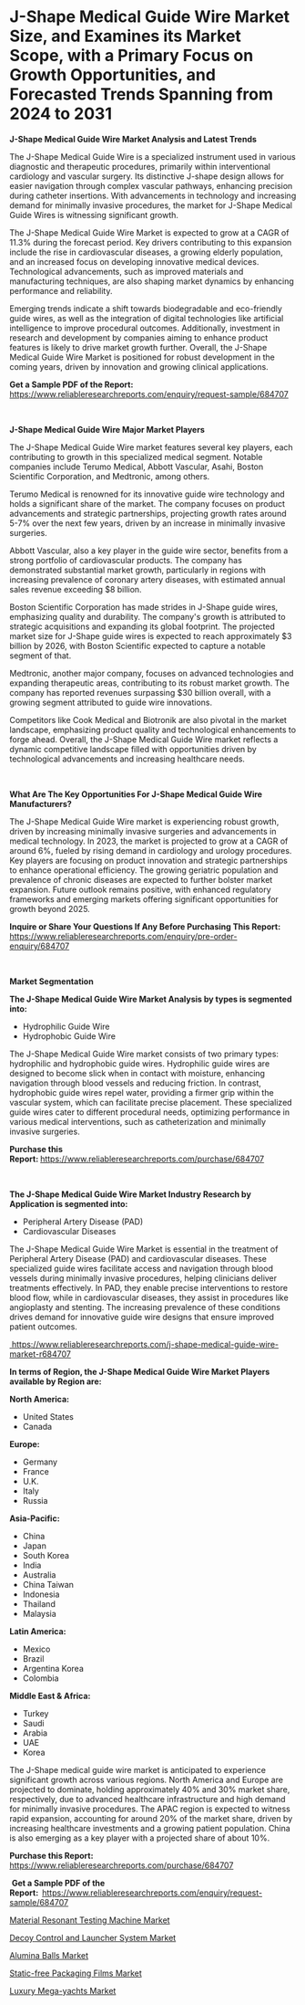 <p><h1>J-Shape Medical Guide Wire Market Size, and Examines its Market Scope, with a Primary Focus on Growth Opportunities, and Forecasted Trends Spanning from 2024 to 2031</h1></p><p><strong>J-Shape Medical Guide Wire Market Analysis and Latest Trends</strong></p>
<p><p>The J-Shape Medical Guide Wire is a specialized instrument used in various diagnostic and therapeutic procedures, primarily within interventional cardiology and vascular surgery. Its distinctive J-shape design allows for easier navigation through complex vascular pathways, enhancing precision during catheter insertions. With advancements in technology and increasing demand for minimally invasive procedures, the market for J-Shape Medical Guide Wires is witnessing significant growth.</p><p>The J-Shape Medical Guide Wire Market is expected to grow at a CAGR of 11.3% during the forecast period. Key drivers contributing to this expansion include the rise in cardiovascular diseases, a growing elderly population, and an increased focus on developing innovative medical devices. Technological advancements, such as improved materials and manufacturing techniques, are also shaping market dynamics by enhancing performance and reliability.</p><p>Emerging trends indicate a shift towards biodegradable and eco-friendly guide wires, as well as the integration of digital technologies like artificial intelligence to improve procedural outcomes. Additionally, investment in research and development by companies aiming to enhance product features is likely to drive market growth further. Overall, the J-Shape Medical Guide Wire Market is positioned for robust development in the coming years, driven by innovation and growing clinical applications.</p></p>
<p><strong>Get a Sample PDF of the Report:&nbsp;</strong> <a href="https://www.reliableresearchreports.com/enquiry/request-sample/684707?utm_campaign=31&utm_medium=2&utm_source=Github&utm_content=ia&utm_term=30102024&utm_id=j-shape-medical-guide-wire">https://www.reliableresearchreports.com/enquiry/request-sample/684707</a></p>
<p>&nbsp;</p>
<p><strong>J-Shape Medical Guide Wire Major Market Players</strong></p>
<p><p>The J-Shape Medical Guide Wire market features several key players, each contributing to growth in this specialized medical segment. Notable companies include Terumo Medical, Abbott Vascular, Asahi, Boston Scientific Corporation, and Medtronic, among others.</p><p>Terumo Medical is renowned for its innovative guide wire technology and holds a significant share of the market. The company focuses on product advancements and strategic partnerships, projecting growth rates around 5-7% over the next few years, driven by an increase in minimally invasive surgeries.</p><p>Abbott Vascular, also a key player in the guide wire sector, benefits from a strong portfolio of cardiovascular products. The company has demonstrated substantial market growth, particularly in regions with increasing prevalence of coronary artery diseases, with estimated annual sales revenue exceeding $8 billion.</p><p>Boston Scientific Corporation has made strides in J-Shape guide wires, emphasizing quality and durability. The company's growth is attributed to strategic acquisitions and expanding its global footprint. The projected market size for J-Shape guide wires is expected to reach approximately $3 billion by 2026, with Boston Scientific expected to capture a notable segment of that.</p><p>Medtronic, another major company, focuses on advanced technologies and expanding therapeutic areas, contributing to its robust market growth. The company has reported revenues surpassing $30 billion overall, with a growing segment attributed to guide wire innovations.</p><p>Competitors like Cook Medical and Biotronik are also pivotal in the market landscape, emphasizing product quality and technological enhancements to forge ahead. Overall, the J-Shape Medical Guide Wire market reflects a dynamic competitive landscape filled with opportunities driven by technological advancements and increasing healthcare needs.</p></p>
<p>&nbsp;</p>
<p><strong>What Are The Key Opportunities For J-Shape Medical Guide Wire Manufacturers?</strong></p>
<p><p>The J-Shape Medical Guide Wire market is experiencing robust growth, driven by increasing minimally invasive surgeries and advancements in medical technology. In 2023, the market is projected to grow at a CAGR of around 6%, fueled by rising demand in cardiology and urology procedures. Key players are focusing on product innovation and strategic partnerships to enhance operational efficiency. The growing geriatric population and prevalence of chronic diseases are expected to further bolster market expansion. Future outlook remains positive, with enhanced regulatory frameworks and emerging markets offering significant opportunities for growth beyond 2025.</p></p>
<p><strong>Inquire or Share Your Questions If Any Before Purchasing This Report:</strong> <a href="https://www.reliableresearchreports.com/enquiry/pre-order-enquiry/684707?utm_campaign=31&utm_medium=2&utm_source=Github&utm_content=ia&utm_term=30102024&utm_id=j-shape-medical-guide-wire">https://www.reliableresearchreports.com/enquiry/pre-order-enquiry/684707</a></p>
<p>&nbsp;</p>
<p><strong>Market Segmentation</strong></p>
<p><strong>The J-Shape Medical Guide Wire Market Analysis by types is segmented into:</strong></p>
<p><ul><li>Hydrophilic Guide Wire</li><li>Hydrophobic Guide Wire</li></ul></p>
<p><p>The J-Shape Medical Guide Wire market consists of two primary types: hydrophilic and hydrophobic guide wires. Hydrophilic guide wires are designed to become slick when in contact with moisture, enhancing navigation through blood vessels and reducing friction. In contrast, hydrophobic guide wires repel water, providing a firmer grip within the vascular system, which can facilitate precise placement. These specialized guide wires cater to different procedural needs, optimizing performance in various medical interventions, such as catheterization and minimally invasive surgeries.</p></p>
<p><strong>Purchase this Report:&nbsp;</strong><a href="https://www.reliableresearchreports.com/purchase/684707?utm_campaign=31&utm_medium=2&utm_source=Github&utm_content=ia&utm_term=30102024&utm_id=j-shape-medical-guide-wire">https://www.reliableresearchreports.com/purchase/684707</a></p>
<p>&nbsp;</p>
<p><strong>The J-Shape Medical Guide Wire Market Industry Research by Application is segmented into:</strong></p>
<p><ul><li>Peripheral Artery Disease (PAD)</li><li>Cardiovascular Diseases</li></ul></p>
<p><p>The J-Shape Medical Guide Wire Market is essential in the treatment of Peripheral Artery Disease (PAD) and cardiovascular diseases. These specialized guide wires facilitate access and navigation through blood vessels during minimally invasive procedures, helping clinicians deliver treatments effectively. In PAD, they enable precise interventions to restore blood flow, while in cardiovascular diseases, they assist in procedures like angioplasty and stenting. The increasing prevalence of these conditions drives demand for innovative guide wire designs that ensure improved patient outcomes.</p></p>
<p><a href="https://www.reliableresearchreports.com/j-shape-medical-guide-wire-market-r684707?utm_campaign=31&utm_medium=2&utm_source=Github&utm_content=ia&utm_term=30102024&utm_id=j-shape-medical-guide-wire">&nbsp;https://www.reliableresearchreports.com/j-shape-medical-guide-wire-market-r684707</a></p>
<p><strong>In terms of Region, the J-Shape Medical Guide Wire Market Players available by Region are:</strong></p>
<p>
    <p> <strong> North America: </strong>
        <ul>
            <li>United States</li>
            <li>Canada</li>
        </ul>
        </p> 
    <p> <strong> Europe: </strong>
        <ul>
            <li>Germany</li>
            <li>France</li>
            <li>U.K.</li>
            <li>Italy</li>
            <li>Russia</li>
        </ul>
        </p> 
    <p> <strong> Asia-Pacific: </strong>
        <ul>
            <li>China</li>
            <li>Japan</li>
            <li>South Korea</li>
            <li>India</li>
            <li>Australia</li>
            <li>China Taiwan</li>
            <li>Indonesia</li>
            <li>Thailand</li>
            <li>Malaysia</li>
        </ul>
        </p> 
    <p> <strong> Latin America: </strong>
        <ul>
            <li>Mexico</li>
            <li>Brazil</li>
            <li>Argentina Korea</li>
            <li>Colombia</li>
        </ul>
        </p> 
    <p> <strong> Middle East & Africa: </strong>
        <ul>
            <li>Turkey</li>
            <li>Saudi</li>
            <li>Arabia</li>
            <li>UAE</li>
            <li>Korea</li>
        </ul>
    </p>
    </p>
<p><p>The J-Shape medical guide wire market is anticipated to experience significant growth across various regions. North America and Europe are projected to dominate, holding approximately 40% and 30% market share, respectively, due to advanced healthcare infrastructure and high demand for minimally invasive procedures. The APAC region is expected to witness rapid expansion, accounting for around 20% of the market share, driven by increasing healthcare investments and a growing patient population. China is also emerging as a key player with a projected share of about 10%.</p></p>
<p><strong>Purchase this Report: </strong><a href="https://www.reliableresearchreports.com/purchase/684707?utm_campaign=31&utm_medium=2&utm_source=Github&utm_content=ia&utm_term=30102024&utm_id=j-shape-medical-guide-wire">https://www.reliableresearchreports.com/purchase/684707</a></p>
<p>&nbsp;<strong>Get a Sample PDF of the Report:&nbsp;&nbsp;</strong><a href="https://www.reliableresearchreports.com/enquiry/request-sample/684707?utm_campaign=31&utm_medium=2&utm_source=Github&utm_content=ia&utm_term=30102024&utm_id=j-shape-medical-guide-wire">https://www.reliableresearchreports.com/enquiry/request-sample/684707</a></p>
<p><strong></strong></p>
<p><p><a href="https://github.com/isbel3opkkem/Market-Research-Report-List-1/blob/main/material-resonant-testing-machine-market.md?utm_campaign=31&utm_medium=2&utm_source=Github&utm_content=ia&utm_term=30102024&utm_id=j-shape-medical-guide-wire">Material Resonant Testing Machine Market</a></p><p><a href="https://www.linkedin.com/pulse/decoy-control-launcher-system-market-size-growth-industry-analysis-ljkec?utm_campaign=31&utm_medium=2&utm_source=Github&utm_content=ia&utm_term=30102024&utm_id=j-shape-medical-guide-wire">Decoy Control and Launcher System Market</a></p><p><a href="https://medium.com/@civccidpliftona/this-report-on-alumina-balls-market-is-a-comprehensive-analysis-of-market-shares-strategies-75d9b2a7259d?utm_campaign=31&utm_medium=2&utm_source=Github&utm_content=ia&utm_term=30102024&utm_id=j-shape-medical-guide-wire">Alumina Balls Market</a></p><p><a href="https://github.com/cristy9x9bur/Market-Research-Report-List-1/blob/main/static-free-packaging-films-market.md?utm_campaign=31&utm_medium=2&utm_source=Github&utm_content=ia&utm_term=30102024&utm_id=j-shape-medical-guide-wire">Static-free Packaging Films Market</a></p><p><a href="https://issuu.com/reportprime-2/docs/luxury-mega-yachts-market-size-2030_a62d8053230384?utm_campaign=31&utm_medium=2&utm_source=Github&utm_content=ia&utm_term=30102024&utm_id=j-shape-medical-guide-wire">Luxury Mega-yachts Market</a></p></p>